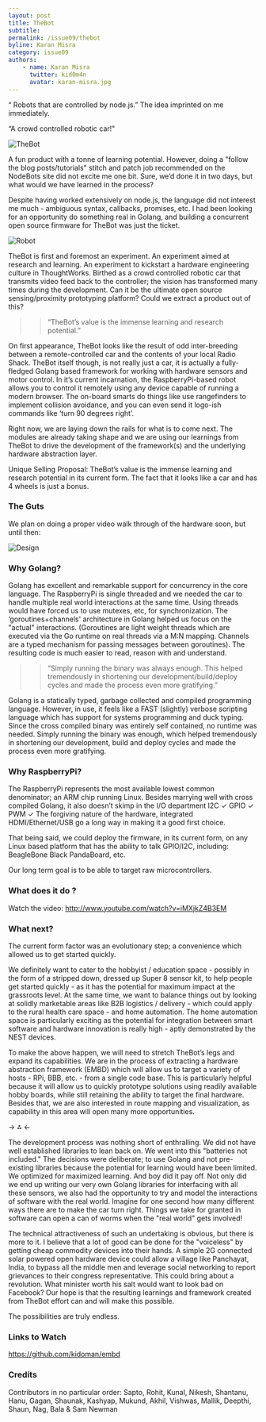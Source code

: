 ```yaml
---
layout: post
title: TheBot
subtitle: 
permalink: /issue09/thebot
byline: Karan Misra
category: issue09
authors:
    - name: Karan Misra
      twitter: kid0m4n
      avatar: karan-misra.jpg
---
```

“ Robots that are controlled by node.js.” The idea imprinted on me immediately. 

“A crowd controlled robotic car!" 

![TheBot](/p2/images/robot/thebot.jpg)

A fun product with a tonne of learning potential. However, doing a "follow the blog posts/tutorials" stitch and patch job recommended on the NodeBots site did not excite me one bit. Sure, we’d done it in two days, but what would we have learned in the process? 

Despite having worked extensively on node.js, the language did not interest me much - ambiguous syntax, callbacks, promises, etc. I had been looking for an opportunity do something real in Golang, and building a concurrent open source firmware for TheBot was just the ticket.

![Robot](/p2/images/robot/robot-complete.jpg)

TheBot is first and foremost an experiment. An experiment aimed at research and learning. An experiment to kickstart a hardware engineering culture in ThoughtWorks. Birthed as a crowd controlled robotic car that transmits video feed back to the controller; the vision has transformed many times during the development. Can it be the ultimate open source sensing/proximity prototyping platform? Could we extract a product out of this?

>> “TheBot’s value is the immense learning and research potential.”

On first appearance, TheBot looks like the result of odd inter-breeding between a remote-controlled car and the contents of your local Radio Shack. TheBot itself though, is not really just a car, it is actually a fully-fledged Golang based framework for working with hardware sensors and motor control. In it’s current incarnation, the RaspberryPi-based robot allows you to control it remotely using any device capable of running a modern browser. The on-board smarts do things like use rangefinders to implement collision avoidance, and you can even send it logo-ish commands like ‘turn 90 degrees right’.

Right now, we are laying down the rails for what is to come next. The modules are already taking shape and we are using our learnings from TheBot to drive the development of the framework(s) and the underlying hardware abstraction layer. 

Unique Selling Proposal: TheBot’s value is the immense learning and research potential in its current form. The fact that it looks like a car and has 4 wheels is just a bonus.

### The Guts

We plan on doing a proper video walk through of the hardware soon, but until then:

![Design](/p2/images/robot/arch.jpg)


### Why Golang?

Golang has excellent and remarkable support for concurrency in the core language. The RaspberryPi is single threaded and we needed the car to handle multiple real world interactions at the same time. Using threads would have forced us to use mutexes, etc, for synchronization. The ‘goroutines+channels' architecture in Golang helped us focus on the "actual" interactions. (Goroutines are light weight threads which are executed via the Go runtime on real threads via a M:N mapping. Channels are a typed mechanism for passing messages between goroutines). The resulting code is much easier to read, reason with and understand.

>> “Simply running the binary was always enough. This helped tremendously in shortening our development/build/deploy cycles and made the process even more gratifying.”

Golang is a statically typed, garbage collected and compiled programming language. However, in use, it feels like a FAST (slightly) verbose scripting language which has support for systems programming  and duck typing. Since the cross compiled binary was entirely self contained, no runtime was needed. Simply running the binary was enough, which helped tremendously in shortening our development, build and deploy cycles and made the process even more gratifying.

### Why RaspberryPi?

The RaspberryPi represents the most available lowest common denominator; an ARM chip running Linux. Besides marrying well with cross compiled Golang, it also doesn’t skimp in the I/O department I2C ✓ GPIO ✓ PWM ✓ The forgiving nature of the hardware, integrated HDMI/Ethernet/USB go a long way in making it a good first choice.

That being said, we could deploy the firmware, in its current form, on any Linux based platform that has the ability to talk GPIO/I2C, including:
BeagleBone Black
PandaBoard, etc.

Our long term goal is to be able to target raw microcontrollers.

### What does it do ?

Watch the video: http://www.youtube.com/watch?v=iMXjkZ4B3EM

### What next?

The current form factor was an evolutionary step; a convenience which allowed us to get started quickly. 

We definitely want to cater to the hobbyist / education space - possibly in the form of a stripped down, dressed up Super 8 sensor kit, to help people get started quickly - as it has the potential for maximum impact at the grassroots level. At the same time, we want to balance things out by looking at solidly marketable areas like B2B logistics / delivery - which could apply to the rural health care space - and home automation. The home automation space is particularly exciting as the potential for integration between smart software and hardware innovation is really high - aptly demonstrated by the NEST devices.

To make the above happen, we will need to stretch TheBot’s legs and expand its capabilities. We are in the process of extracting a hardware abstraction framework (EMBD) which will allow us to target a variety of hosts - RPi, BBB, etc. - from a single code base. This is particularly helpful because it will allow us to quickly prototype solutions using readily available hobby boards, while still retaining the ability to target the final hardware. Besides that, we are also interested in route mapping and visualization, as capability in this area will open many more opportunities. 


-> ⁂ <-

The development process was nothing short of enthralling. We did not have well established libraries to lean back on. We went into this "batteries not included." The decisions were deliberate; to use Golang and not pre-existing libraries because the potential for learning would have been limited. We optimized for maximized learning. And boy did it pay off. Not only did we end up writing our very own Golang libraries for interfacing with all these sensors, we also had the opportunity to try and model the interactions of software with the real world. Imagine for one second how many different ways there are to make the car turn right. Things we take for granted in software can open a can of worms when the "real world" gets involved!

The technical attractiveness of such an undertaking is obvious, but there is more to it. I believe that a lot of good can be done for the "voiceless" by getting cheap commodity devices into their hands. A simple 2G connected solar powered open hardware device could allow a village like Panchayat, India, to bypass all the middle men and leverage social networking to report grievances to their congress representative. This could bring about a revolution. What minister worth his salt would want to look bad on Facebook? Our hope is that the resulting learnings and framework created from TheBot effort can and will make this possible. 

The possibilities are truly endless.

### Links to Watch

https://github.com/kidoman/embd

### Credits

Contributors in no particular order: Sapto, Rohit, Kunal, Nikesh, Shantanu, Hanu, Gagan, Shaunak, Kashyap, Mukund, Akhil, Vishwas, Mallik, Deepthi, Shaun, Nag, Bala & Sam Newman


